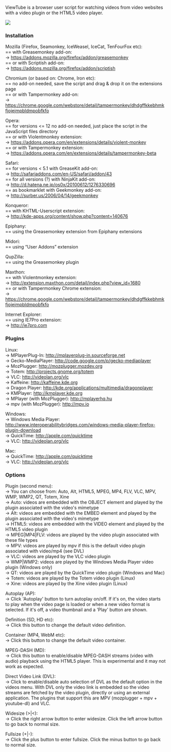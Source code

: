 
ViewTube is a browser user script for watching videos from video websites with a video plugin or the HTML5 video player.

![](https://raw.github.com/sebaro/ViewTube/master/screenshot.png)

### Installation

Mozilla (Firefox, Seamonkey, IceWeasel, IceCat, TenFourFox etc):  
== with Greasemonkey add-on:  
-> https://addons.mozilla.org/firefox/addon/greasemonkey  
== or with Scriptish add-on:  
-> https://addons.mozilla.org/firefox/addon/scriptish  

Chromium (or based on: Chrome, Iron etc):  
== no add-on needed, save the script and drag & drop it on the extensions page  
== or with Tampermonkey add-on:  
-> https://chrome.google.com/webstore/detail/tampermonkey/dhdgffkkebhmkfjojejmpbldmpobfkfo  

Opera:  
== for versions <= 12 no add-on needed, just place the script in the JavaScript files directory  
== or with Violentmonkey extension:  
-> https://addons.opera.com/en/extensions/details/violent-monkey  
== or with Tampermonkey extension:  
-> https://addons.opera.com/en/extensions/details/tampermonkey-beta  

Safari:  
== for versions < 5.1 with GreaseKit add-on:  
-> http://safariaddons.com/en-US/safari/addon/43  
== for all versions (?) with NinjaKit add-on:  
-> http://d.hatena.ne.jp/os0x/20100612/1276330696  
== as bookmarklet with Geekmonkey add-on:  
-> http://surber.us/2006/04/14/geekmonkey  

Konqueror:  
== with KHTML-Userscript extension:  
-> http://kde-apps.org/content/show.php?content=140676  

Epiphany:  
== using the Greasemonkey extension from Epiphany extensions  

Midori:  
== using “User Addons” extension  

QupZilla:  
== using the Greasemonkey plugin  

Maxthon:  
== with Violentmonkey extension:  
-> http://extension.maxthon.com/detail/index.php?view_id=1680  
== or with Tampermonkey Chrome extension:  
-> https://chrome.google.com/webstore/detail/tampermonkey/dhdgffkkebhmkfjojejmpbldmpobfkfo  

Internet Explorer:  
== using IE7Pro extension:  
-> http://ie7pro.com  

### Plugins

Linux:  
-> MPlayerPlug-In: http://mplayerplug-in.sourceforge.net  
-> Gecko-MediaPlayer: http://code.google.com/p/gecko-mediaplayer  
-> MozPlugger: http://mozplugger.mozdev.org  
-> Totem: http://projects.gnome.org/totem  
-> VLC: http://videolan.org/vlc  
-> Kaffeine: http://kaffeine.kde.org  
-> Dragon Player: http://kde.org/applications/multimedia/dragonplayer  
-> KMPlayer: http://kmplayer.kde.org  
-> MPlayer (with MozPlugger): http://mplayerhq.hu  
-> mpv (with MozPlugger): http://mpv.io  
 
 Windows:  
 -> Windows Media Player: http://www.interoperabilitybridges.com/windows-media-player-firefox-plugin-download  
-> QuickTime: http://apple.com/quicktime  
-> VLC: http://videolan.org/vlc  
 
Mac:  
-> QuickTime: http://apple.com/quicktime  
-> VLC: http://videolan.org/vlc  

### Options

Plugin (second menu):  
-> You can choose from: Auto, Alt, HTML5, MPEG, MP4, FLV, VLC, MPV, WMP, WMP2, QT, Totem, Xine  
-> Auto: videos are embedded with the OBJECT element and played by the plugin associated with the video's mimetype  
-> Alt: videos are embedded with the EMBED element and played by the plugin associated with the video's mimetype  
-> HTML5: videos are embedded with the VIDEO element and played by the HTML5 video plugin  
-> MPEG|MP4|FLV: videos are played by the video plugin associated with these file types  
-> MPV: videos are played by mpv if this is the default video plugin associated with video/mp4 (see DVL)  
-> VLC: videos are played by the VLC video plugin  
-> WMP|WMP2: videos are played by the Windows Media Player video plugin (Windows only)  
-> QT: videos are played by the QuickTime video plugin (Windows and Mac)  
-> Totem: videos are played by the Totem video plugin (Linux)  
-> Xine: videos are played by the Xine video plugin (Linux)  

Autoplay (AP):  
-> Click 'Autoplay' button to turn autoplay on/off. If it's on, the video starts to play when the video page is loaded or when a new video format is selected. If it's off, a video thumbnail and a 'Play' button are shown.  

Definition (SD, HD etc):  
-> Click this button to change the default video definition.  
 
Container (MP4, WebM etc):  
-> Click this button to change the default video container.  

MPEG-DASH (MD):  
-> Click this button to enable/disable MPEG-DASH streams (video with audio) playback using the HTML5 player.  This is experimental and it may not work as expected.

Direct Video Link (DVL):  
-> Click to enable/disable auto selection of DVL as the default option in the videos menu. With DVL only the video link is embedded so the video streams are fetched by the video plugin, directly or using an external application. The plugins that support this are MPV (mozplugger + mpv + youtube-dl) and VLC.

Widesize (>|<):  
-> Click the right arrow button to enter widesize. Click the left arrow button to go back to normal size.  

Fullsize (+|-):  
-> Click the plus button to enter fullsize. Click the minus button to go back to normal size.  
